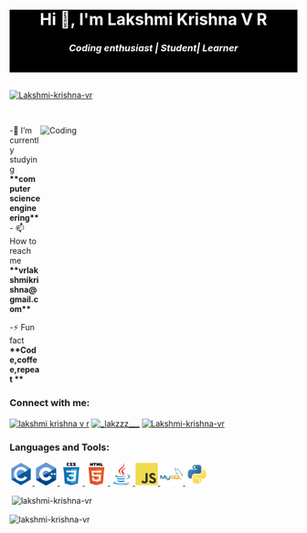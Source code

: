 <div style="background-color: black;">


<h1 align="center"  style="color: white;"> <strong> Hi 👋, I'm Lakshmi Krishna V R </strong> </h1>

<h3 align="center" width="100" height="200" style="color: white;" > <i>Coding enthusiast | Student| Learner</i></h3>
<br>
</div>
<br>

<p align="left"> <a href="https://github.com/ryo-ma/github-profile-trophy"><img src="https://github-profile-trophy.vercel.app/?username=Lakshmi-krishna-vr" alt="Lakshmi-krishna-vr" /></a> </p>

<p align="left"> <a href="https://twitter.com/" target="blank"><img src="https://img.shields.io/twitter/follow/?logo=twitter&style=for-the-badge" alt="" /></a> </p>
<img align="right" alt="Coding" width="450" height="450" src="https://media.tenor.com/IF2JdxzmyN4AAAAi/coding-girl.gif"> 
-🌱 I’m currently studying <strong> **computer science engineering**</strong>
<br>
- 📫 How to reach me  <strong>**vrlakshmikrishna@gmail.com**</strong>
<br>

-⚡ Fun fact <strong> **Code,coffee,repeat **</strong>

<h3 align="left">Connect with me:</h3>
<p align="left">
<a href="https://linkedin.com/in/Lakshmi Krishna V R" target="blank"><img align="center" src="https://raw.githubusercontent.com/rahuldkjain/github-profile-readme-generator/master/src/images/icons/Social/linked-in-alt.svg" alt="lakshmi krishna v r" height="30" width="40" /></a>
<a href="https://instagram.com/_lakzzz___" target="blank"><img align="center" src="https://raw.githubusercontent.com/rahuldkjain/github-profile-readme-generator/master/src/images/icons/Social/instagram.svg" alt="_lakzzz___" height="30" width="40" /></a>
<a href="https://www.youtube.com/c/lakshmikrishnavr" target="blank"><img align="center" src="https://raw.githubusercontent.com/rahuldkjain/github-profile-readme-generator/master/src/images/icons/Social/youtube.svg" alt="Lakshmi-krishna-vr" height="30" width="40" /></a>
</p>

<h3 align="left">Languages and Tools:</h3>
<p align="left"> <a href="https://www.cprogramming.com/" target="_blank" rel="noreferrer"> <img src="https://raw.githubusercontent.com/devicons/devicon/master/icons/c/c-original.svg" alt="c" width="40" height="40"/> </a> <a href="https://www.w3schools.com/cpp/" target="_blank" rel="noreferrer"> <img src="https://raw.githubusercontent.com/devicons/devicon/master/icons/cplusplus/cplusplus-original.svg" alt="cplusplus" width="40" height="40"/> </a> <a href="https://www.w3schools.com/css/" target="_blank" rel="noreferrer"> <img src="https://raw.githubusercontent.com/devicons/devicon/master/icons/css3/css3-original-wordmark.svg" alt="css3" width="40" height="40"/> </a> <a href="https://www.w3.org/html/" target="_blank" rel="noreferrer"> <img src="https://raw.githubusercontent.com/devicons/devicon/master/icons/html5/html5-original-wordmark.svg" alt="html5" width="40" height="40"/> </a> <a href="https://www.java.com" target="_blank" rel="noreferrer"> <img src="https://raw.githubusercontent.com/devicons/devicon/master/icons/java/java-original.svg" alt="java" width="40" height="40"/> </a> <a href="https://developer.mozilla.org/en-US/docs/Web/JavaScript" target="_blank" rel="noreferrer"> <img src="https://raw.githubusercontent.com/devicons/devicon/master/icons/javascript/javascript-original.svg" alt="javascript" width="40" height="40"/> </a> <a href="https://www.mysql.com/" target="_blank" rel="noreferrer"> <img src="https://raw.githubusercontent.com/devicons/devicon/master/icons/mysql/mysql-original-wordmark.svg" alt="mysql" width="40" height="40"/> </a> <a href="https://www.python.org" target="_blank" rel="noreferrer"> <img src="https://raw.githubusercontent.com/devicons/devicon/master/icons/python/python-original.svg" alt="python" width="40" height="40"/> </a> </p>

<p>&nbsp;<img align="center" src="https://github-readme-stats.vercel.app/api?username=lakshmi-krishna-vr&show_icons=true&locale=en" alt="lakshmi-krishna-vr" /></p>

<p><img align="center" src="https://github-readme-streak-stats.herokuapp.com/?user=lakshmi-krishna-vr&" alt="lakshmi-krishna-vr" /></p>
